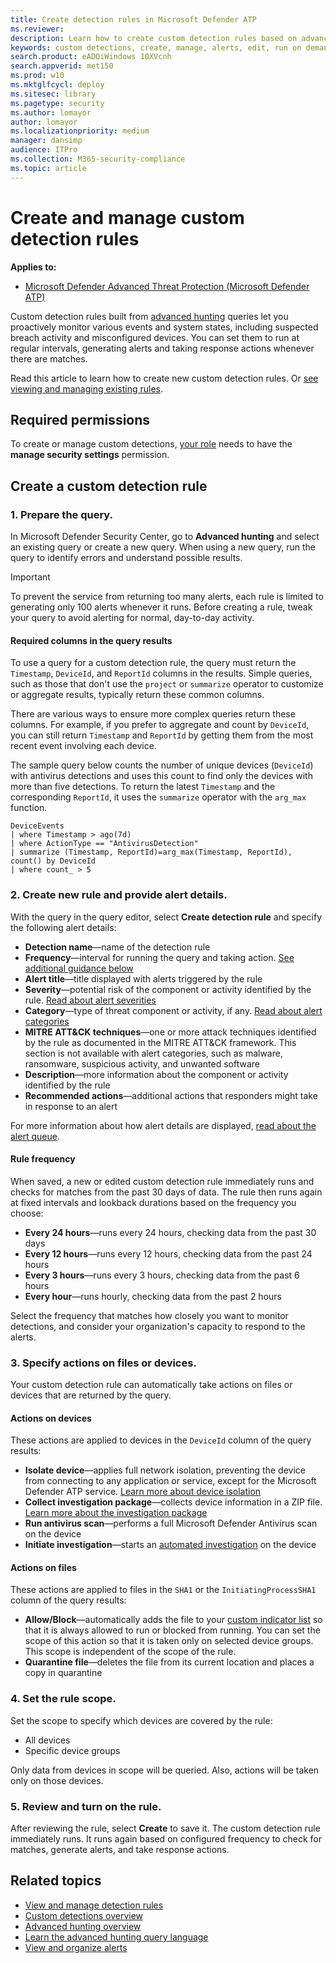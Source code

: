 ```yaml
---
title: Create detection rules in Microsoft Defender ATP
ms.reviewer: 
description: Learn how to create custom detection rules based on advanced hunting queries
keywords: custom detections, create, manage, alerts, edit, run on demand, frequency, interval, detection rules, advanced hunting, hunt, query, response actions, mdatp, microsoft defender atp
search.product: eADQiWindows 10XVcnh
search.appverid: met150
ms.prod: w10
ms.mktglfcycl: deploy
ms.sitesec: library
ms.pagetype: security
ms.author: lomayor
author: lomayor
ms.localizationpriority: medium
manager: dansimp
audience: ITPro
ms.collection: M365-security-compliance 
ms.topic: article
---
```



# Create and manage custom detection rules
**Applies to:**
- [Microsoft Defender Advanced Threat Protection (Microsoft Defender ATP)](https://go.microsoft.com/fwlink/p/?linkid=2069559)

Custom detection rules built from [advanced hunting](advanced-hunting-overview.md) queries let you proactively monitor various events and system states, including suspected breach activity and misconfigured devices. You can set them to run at regular intervals, generating alerts and taking response actions whenever there are matches.

Read this article to learn how to create new custom detection rules. Or [see viewing and managing existing rules](custom-detections-manage.md). 

## Required permissions

To create or manage custom detections, [your role](user-roles.md#create-roles-and-assign-the-role-to-an-azure-active-directory-group) needs to have the **manage security settings** permission.

## Create a custom detection rule
### 1. Prepare the query.

In Microsoft Defender Security Center, go to **Advanced hunting** and select an existing query or create a new query. When using a new query, run the query to identify errors and understand possible results.

>[!IMPORTANT]
>To prevent the service from returning too many alerts, each rule is limited to generating only 100 alerts whenever it runs. Before creating a rule, tweak your query to avoid alerting for normal, day-to-day activity.


#### Required columns in the query results
To use a query for a custom detection rule, the query must return the `Timestamp`, `DeviceId`, and `ReportId` columns in the results. Simple queries, such as those that don't use the `project` or `summarize` operator to customize or aggregate results, typically return these common columns.

There are various ways to ensure more complex queries return these columns. For example, if you prefer to aggregate and count by `DeviceId`, you can still return `Timestamp` and `ReportId` by getting them from the most recent event involving each device. 

The sample query below counts the number of unique devices (`DeviceId`) with antivirus detections and uses this count to find only the devices with more than five detections. To return the latest `Timestamp` and the corresponding `ReportId`, it uses the `summarize` operator with the `arg_max` function.

```kusto
DeviceEvents
| where Timestamp > ago(7d)
| where ActionType == "AntivirusDetection"
| summarize (Timestamp, ReportId)=arg_max(Timestamp, ReportId), count() by DeviceId
| where count_ > 5
```

### 2. Create new rule and provide alert details.

With the query in the query editor, select **Create detection rule** and specify the following alert details:

- **Detection name**—name of the detection rule
- **Frequency**—interval for running the query and taking action. [See additional guidance below](#rule-frequency)
- **Alert title**—title displayed with alerts triggered by the rule
- **Severity**—potential risk of the component or activity identified by the rule. [Read about alert severities](alerts-queue.md#severity)
- **Category**—type of threat component or activity, if any. [Read about alert categories](alerts-queue.md#understanding-alert-categories)
- **MITRE ATT&CK techniques**—one or more attack techniques identified by the rule as documented in the MITRE ATT&CK framework. This section is not available with alert categories, such as malware, ransomware, suspicious activity, and unwanted software
- **Description**—more information about the component or activity identified by the rule 
- **Recommended actions**—additional actions that responders might take in response to an alert 

For more information about how alert details are displayed, [read about the alert queue](alerts-queue.md).

#### Rule frequency
When saved, a new or edited custom detection rule immediately runs and checks for matches from the past 30 days of data. The rule then runs again at fixed intervals and lookback durations based on the frequency you choose:

- **Every 24 hours**—runs every 24 hours, checking data from the past 30 days
- **Every 12 hours**—runs every 12 hours, checking data from the past 24 hours
- **Every 3 hours**—runs every 3 hours, checking data from the past 6 hours
- **Every hour**—runs hourly, checking data from the past 2 hours

Select the frequency that matches how closely you want to monitor detections, and consider your organization's capacity to respond to the alerts.

### 3. Specify actions on files or devices.
Your custom detection rule can automatically take actions on files or devices that are returned by the query.

#### Actions on devices
These actions are applied to devices in the `DeviceId` column of the query results:
- **Isolate device**—applies full network isolation, preventing the device from connecting to any application or service, except for the Microsoft Defender ATP service. [Learn more about device isolation](respond-machine-alerts.md#isolate-devices-from-the-network)
- **Collect investigation package**—collects device information in a ZIP file. [Learn more about the investigation package](respond-machine-alerts.md#collect-investigation-package-from-devices)
- **Run antivirus scan**—performs a full Microsoft Defender Antivirus scan on the device
- **Initiate investigation**—starts an [automated investigation](automated-investigations.md) on the device

#### Actions on files
These actions are applied to files in the `SHA1` or the `InitiatingProcessSHA1` column of the query results:
- **Allow/Block**—automatically adds the file to your [custom indicator list](manage-indicators.md) so that it is always allowed to run or blocked from running. You can set the scope of this action so that it is taken only on selected device groups. This scope is independent of the scope of the rule.
- **Quarantine file**—deletes the file from its current location and places a copy in quarantine

### 4. Set the rule scope.
Set the scope to specify which devices are covered by the rule:

- All devices
- Specific device groups

Only data from devices in scope will be queried. Also, actions will be taken only on those devices.

### 5. Review and turn on the rule.
After reviewing the rule, select **Create** to save it. The custom detection rule immediately runs. It runs again based on configured frequency to check for matches, generate alerts, and take response actions.


## Related topics
- [View and manage detection rules](custom-detections-manage.md)
- [Custom detections overview](overview-custom-detections.md)
- [Advanced hunting overview](advanced-hunting-overview.md)
- [Learn the advanced hunting query language](advanced-hunting-query-language.md)
- [View and organize alerts](alerts-queue.md)
